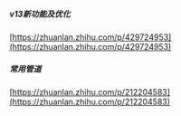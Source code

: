 ##### v13新功能及优化

[https://zhuanlan.zhihu.com/p/429724953](https://zhuanlan.zhihu.com/p/429724953)

##### 常用管道

[https://zhuanlan.zhihu.com/p/212204583](https://zhuanlan.zhihu.com/p/212204583)